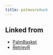 ```yaml
---
title: palmware#web
---
```



## Linked from

* [PalmBasket](/PalmBasket)
* [RetrievR](/RetrievR)


